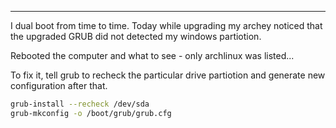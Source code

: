 
---

I dual boot from time to time. Today while upgrading my archey noticed that the upgraded GRUB did not detected my windows partiotion.

Rebooted the computer and what to see - only archlinux was listed...

To fix it, tell grub to recheck the particular drive partiotion and generate new configuration after that.

```bash
grub-install --recheck /dev/sda
grub-mkconfig -o /boot/grub/grub.cfg
```

